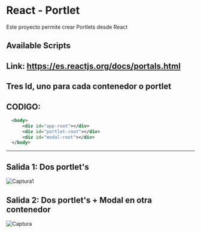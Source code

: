 # React - Portlet

Este proyecto permite crear Portlets desde React

## Available Scripts

 ## Link: https://es.reactjs.org/docs/portals.html

## Tres Id, uno para cada contenedor o portlet

CODIGO:
------
~~~ xml
  <body>
      <div id="app-root"></div>
      <div id="portlet-root"></div>
      <div id="modal-root"></div>
  </body>
~~~ 
------

## Salida 1: Dos portlet's

![Captura1](https://user-images.githubusercontent.com/7141537/118192462-cbb1d000-b40b-11eb-8a80-48b47fe6def2.PNG)

## Salida 2: Dos portlet's + Modal en otra contenedor

![Captura](https://user-images.githubusercontent.com/7141537/118192454-c9e80c80-b40b-11eb-81e9-70b53aa276e2.PNG)

